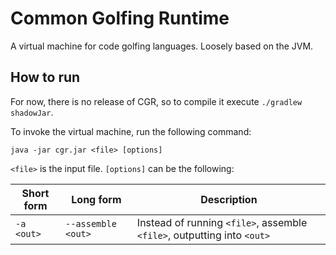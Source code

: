 # Common Golfing Runtime

A virtual machine for code golfing languages. Loosely based on the JVM.

## How to run

For now, there is no release of CGR, so to compile it execute `./gradlew shadowJar`.

To invoke the virtual machine, run the following command:
```shell
java -jar cgr.jar <file> [options]
```
`<file>` is the input file. `[options]` can be the following:

| Short form | Long form | Description |
| --- | --- | --- |
| `-a <out>` | `--assemble <out>` | Instead of running `<file>`, assemble `<file>`, outputting into `<out>` |
